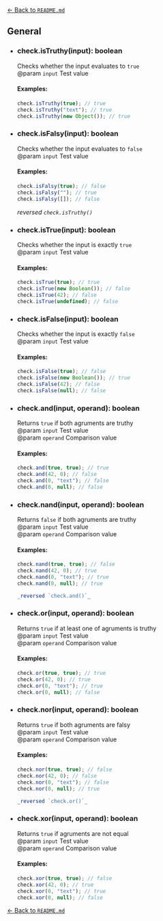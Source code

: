 [← Back to `README.md`](../README.md)

## General
- ### check.isTruthy(input): boolean
  Checks whether the input evaluates to `true`  
  @param `input` Test value

  #### Examples:
  ```javascript
  check.isTruthy(true); // true
  check.isTruthy("text"); // true
  check.isTruthy(new Object()); // true
  ```

- ### check.isFalsy(input): boolean
  Checks whether the input evaluates to `false`  
  @param `input` Test value

  #### Examples:
  ```javascript
  check.isFalsy(true); // false
  check.isFalsy(""); // true
  check.isFalsy([]); // false
  ```

  _reversed `check.isTruthy()`_

- ### check.isTrue(input): boolean
  Checks whether the input is exactly `true`  
  @param `input` Test value

  #### Examples:
  ```javascript
  check.isTrue(true); // true
  check.isTrue(new Boolean()); // false
  check.isTrue(42); // false
  check.isTrue(undefined); // false
  ```

- ### check.isFalse(input): boolean
  Checks whether the input is exactly `false`  
  @param `input` Test value

  #### Examples:
  ```javascript
  check.isFalse(true); // false
  check.isFalse(new Boolean()); // true
  check.isFalse(42); // false
  check.isFalse(null); // false
  ```

- ### check.and(input, operand): boolean
  Returns `true` if both agruments are truthy  
  @param `input` Test value  
  @param `operand` Comparison value  

  #### Examples:
  ```javascript
  check.and(true, true); // true
  check.and(42, 0); // false
  check.and(0, "text"); // false
  check.and(0, null); // false
  ```

- ### check.nand(input, operand): boolean
  Returns `false` if both agruments are truthy  
  @param `input` Test value  
  @param `operand` Comparison value  

  #### Examples:
  ```javascript
  check.nand(true, true); // false
  check.nand(42, 0); // true
  check.nand(0, "text"); // true
  check.nand(0, null); // true

  _reversed `check.and()`_  
  ```

- ### check.or(input, operand): boolean
  Returns `true` if at least one of agruments is truthy  
  @param `input` Test value  
  @param `operand` Comparison value  

  #### Examples:
  ```javascript
  check.or(true, true); // true
  check.or(42, 0); // true
  check.or(0, "text"); // true
  check.or(0, null); // false
  ```

- ### check.nor(input, operand): boolean
  Returns `true` if both agruments are falsy  
  @param `input` Test value  
  @param `operand` Comparison value  

  #### Examples:
  ```javascript
  check.nor(true, true); // false
  check.nor(42, 0); // false
  check.nor(0, "text"); // false
  check.nor(0, null); // true

  _reversed `check.or()`_  
  ```

- ### check.xor(input, operand): boolean
  Returns `true` if agruments are not equal  
  @param `input` Test value  
  @param `operand` Comparison value  

  #### Examples:
  ```javascript
  check.xor(true, true); // false
  check.xor(42, 0); // true
  check.xor(0, "text"); // true
  check.xor(0, null); // false
  ```

[← Back to `README.md`](../README.md)
